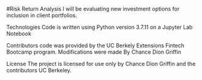 #Risk Return Analysis
I will be evaluating new investment options for inclusion in client portfolios.

Technologies
Code is written using Python version 3.7.11 on a Jupyter Lab Notebook

Contributors
code was provided by the UC Berkely Extensions Fintech Bootcamp program. Modifications were made By Chance Dion Griffin

License
The project is licensed for use only by Chance Dion Griffin and the contributors UC Berkeley.
